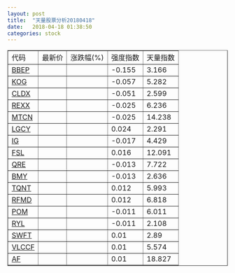 ```yaml
---
layout: post
title:  "天量股票分析20180418"
date:   2018-04-18 01:38:50
categories: stock
---
```

<script type="text/javascript">
var stockList = []
stockList.push('gb_bbep');
stockList.push('gb_kog');
stockList.push('gb_cldx');
stockList.push('gb_rexx');
stockList.push('gb_mtcn');
stockList.push('gb_lgcy');
stockList.push('gb_ig');
stockList.push('gb_fsl');
stockList.push('gb_qre');
stockList.push('gb_bmy');
stockList.push('gb_tqnt');
stockList.push('gb_rfmd');
stockList.push('gb_pom');
stockList.push('gb_ryl');
stockList.push('gb_swft');
stockList.push('gb_vlccf');
stockList.push('gb_af');
</script>

<table border="1">
 <tr>
  <td>代码</td>
  <td>最新价</td>
  <td>涨跌幅(%)</td>
 <td>强度指数</td>
 <td>天量指数</td>
</tr>
  <tr id="bbep"><td><a href="http://stock.finance.sina.com.cn/usstock/quotes/BBEP.html" target="_blank">BBEP</a></td><td></td><td></td><td>-0.155</td><td>3.166</td></tr>
  <tr id="kog"><td><a href="http://stock.finance.sina.com.cn/usstock/quotes/KOG.html" target="_blank">KOG</a></td><td></td><td></td><td>-0.057</td><td>5.282</td></tr>
  <tr id="cldx"><td><a href="http://stock.finance.sina.com.cn/usstock/quotes/CLDX.html" target="_blank">CLDX</a></td><td></td><td></td><td>-0.051</td><td>2.599</td></tr>
  <tr id="rexx"><td><a href="http://stock.finance.sina.com.cn/usstock/quotes/REXX.html" target="_blank">REXX</a></td><td></td><td></td><td>-0.025</td><td>6.236</td></tr>
  <tr id="mtcn"><td><a href="http://stock.finance.sina.com.cn/usstock/quotes/MTCN.html" target="_blank">MTCN</a></td><td></td><td></td><td>-0.025</td><td>14.238</td></tr>
  <tr id="lgcy"><td><a href="http://stock.finance.sina.com.cn/usstock/quotes/LGCY.html" target="_blank">LGCY</a></td><td></td><td></td><td>0.024</td><td>2.291</td></tr>
  <tr id="ig"><td><a href="http://stock.finance.sina.com.cn/usstock/quotes/IG.html" target="_blank">IG</a></td><td></td><td></td><td>-0.017</td><td>4.429</td></tr>
  <tr id="fsl"><td><a href="http://stock.finance.sina.com.cn/usstock/quotes/FSL.html" target="_blank">FSL</a></td><td></td><td></td><td>0.016</td><td>12.091</td></tr>
  <tr id="qre"><td><a href="http://stock.finance.sina.com.cn/usstock/quotes/QRE.html" target="_blank">QRE</a></td><td></td><td></td><td>-0.013</td><td>7.722</td></tr>
  <tr id="bmy"><td><a href="http://stock.finance.sina.com.cn/usstock/quotes/BMY.html" target="_blank">BMY</a></td><td></td><td></td><td>-0.013</td><td>2.636</td></tr>
  <tr id="tqnt"><td><a href="http://stock.finance.sina.com.cn/usstock/quotes/TQNT.html" target="_blank">TQNT</a></td><td></td><td></td><td>0.012</td><td>5.993</td></tr>
  <tr id="rfmd"><td><a href="http://stock.finance.sina.com.cn/usstock/quotes/RFMD.html" target="_blank">RFMD</a></td><td></td><td></td><td>0.012</td><td>6.818</td></tr>
  <tr id="pom"><td><a href="http://stock.finance.sina.com.cn/usstock/quotes/POM.html" target="_blank">POM</a></td><td></td><td></td><td>-0.011</td><td>6.011</td></tr>
  <tr id="ryl"><td><a href="http://stock.finance.sina.com.cn/usstock/quotes/RYL.html" target="_blank">RYL</a></td><td></td><td></td><td>-0.011</td><td>2.108</td></tr>
  <tr id="swft"><td><a href="http://stock.finance.sina.com.cn/usstock/quotes/SWFT.html" target="_blank">SWFT</a></td><td></td><td></td><td>0.01</td><td>2.89</td></tr>
  <tr id="vlccf"><td><a href="http://stock.finance.sina.com.cn/usstock/quotes/VLCCF.html" target="_blank">VLCCF</a></td><td></td><td></td><td>0.01</td><td>5.574</td></tr>
  <tr id="af"><td><a href="http://stock.finance.sina.com.cn/usstock/quotes/AF.html" target="_blank">AF</a></td><td></td><td></td><td>0.01</td><td>18.827</td></tr>
</table>
